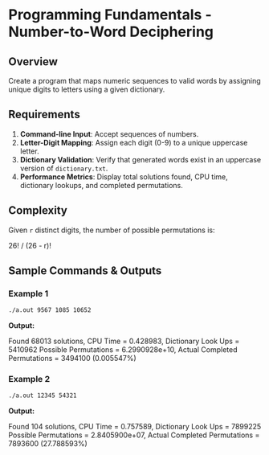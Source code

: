 # Programming Fundamentals - Number-to-Word Deciphering

## Overview

Create a program that maps numeric sequences to valid words by assigning unique digits to letters using a given dictionary.

## Requirements
1. **Command-line Input**: Accept sequences of numbers.
2. **Letter-Digit Mapping**: Assign each digit (0-9) to a unique uppercase letter.
3. **Dictionary Validation**: Verify that generated words exist in an uppercase version of `dictionary.txt`.
4. **Performance Metrics**: Display total solutions found, CPU time, dictionary lookups, and completed permutations.

## Complexity
Given `r` distinct digits, the number of possible permutations is:

26! / (26 - r)!

## Sample Commands & Outputs

### Example 1
```bash
./a.out 9567 1085 10652
```

**Output:**

Found 68013 solutions, CPU Time = 0.428983, Dictionary Look Ups = 5410962
Possible Permutations = 6.2990928e+10, Actual Completed Permutations = 3494100 (0.005547%)


### Example 2
```bash
./a.out 12345 54321
```

**Output:**

Found 104 solutions, CPU Time = 0.757589, Dictionary Look Ups = 7899225
Possible Permutations = 2.8405900e+07, Actual Completed Permutations = 7893600 (27.788593%)